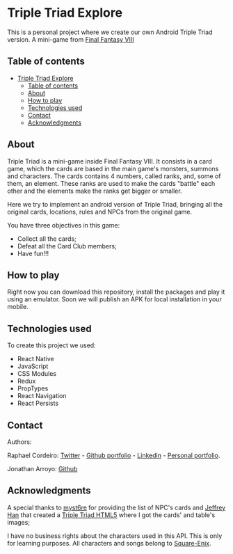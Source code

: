 # Triple Triad Explore

This is a personal project where we create our own Android Triple Triad version. A mini-game from [Final Fantasy VIII][ffviii]

## Table of contents

- [Triple Triad Explore](#triple-triad-explore)
  - [Table of contents](#table-of-contents)
  - [About](#about)
  - [How to play](#how-to-play)
  - [Technologies used](#technologies-used)
  - [Contact](#contact)
  - [Acknowledgments](#acknowledgments)

## About

Triple Triad is a mini-game inside Final Fantasy VIII. It consists in a card game, which the cards are based in the main game's monsters, summons and characters. The cards contains 4 numbers, called ranks, and, some of them, an element. These ranks are used to make the cards "battle" each other and the elements make the ranks get bigger or smaller.

Here we try to implement an android version of Triple Triad, bringing all the original cards, locations, rules and NPCs from the original game.

You have three objectives in this game:

- Collect all the cards;
- Defeat all the Card Club members;
- Have fun!!!

## How to play

Right now you can download this repository, install the packages and play it using an emulator. Soon we will publish an APK for local installation in your mobile.

## Technologies used

To create this project we used:

* React Native
* JavaScript
* CSS Modules
* Redux
* PropTypes
* React Navigation
* React Persists


## Contact

Authors: 

Raphael Cordeiro: [Twitter][rapha-twitter] - [Github portfolio][rapha-github] - [Linkedin][rapha-linkedin] - [Personal portfolio][rapha-personal].

Jonathan Arroyo: [Github][johny-github]


## Acknowledgments

A special thanks to [myst6re](https://github.com/myst6re) for providing the list of NPC's cards and [Jeffrey Han](https://github.com/itdelatrisu) that created a [Triple Triad HTML5](https://github.com/itdelatrisu/triple-triad-html5) where I got the cards' and table's images;

I have no business rights about the characters used in this API. This is only for learning purposes. All characters and songs belong to [Square-Enix][square].


<!-- Links -->
[ffviii]: https://ffviiiremastered.square-enix-games.com/en-us
[square]: https://www.square-enix.com/
[rapha-github]: https://github.com/phalado
[rapha-twitter]: https://twitter.com/phalado
[rapha-linkedin]: https://www.linkedin.com/in/raphael-cordeiro/
[rapha-personal]: https://phalado.github.io/
[johny-github]: https://github.com/jeas560